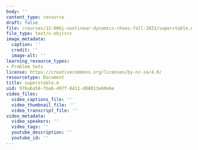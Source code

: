 ```yaml
---
body: ''
content_type: resource
draft: false
file: /courses/12-006j-nonlinear-dynamics-chaos-fall-2022/superstable.m
file_type: text/x-objcsrc
image_metadata:
  caption: ''
  credit: ''
  image-alt: ''
learning_resource_types:
- Problem Sets
license: https://creativecommons.org/licenses/by-nc-sa/4.0/
resourcetype: Document
title: superstable.m
uid: 976a6a58-fba6-497f-8d11-d88013e60e6e
video_files:
  video_captions_file: ''
  video_thumbnail_file: ''
  video_transcript_file: ''
video_metadata:
  video_speakers: ''
  video_tags: ''
  youtube_description: ''
  youtube_id: ''
---
```

